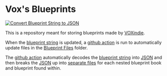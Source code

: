 # Vox's Blueprints
[![Convert Blueprint String to JSON](https://github.com/TTV-VOXindie/factorio-blueprint-book/actions/workflows/blueprint-string-to-json.yml/badge.svg?branch=main)](https://github.com/TTV-VOXindie/factorio-blueprint-book/actions/workflows/blueprint-string-to-json.yml)

This is a repository meant for storing blueprints made by [VOXindie](https://www.twitch.tv/voxindie).

When the [blueprint string](Blueprint%20Files/BlueprintBook.txt) is updated, a [github action](/.github/workflows/blueprint-string-to-json.yml) is run to automatically update files in the [Blueprint Files](Blueprint%20Files) folder.

The [github action](/.github/workflows/blueprint-string-to-json.yml) automatically decodes the [blueprint string](Blueprint%20Files/BlueprintBook.txt) into [JSON](Blueprint%20Files/BlueprintBook.json) and then breaks the [JSON](Blueprint%20Files/BlueprintBook.json) up into [separate files](Blueprint%20Files/JSON) for each nested blueprint book and blueprint found within.
